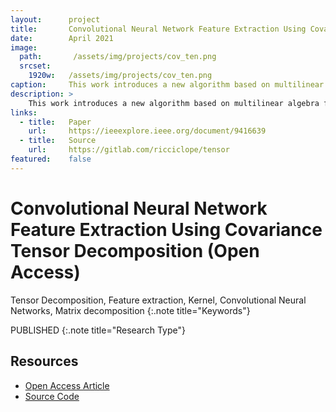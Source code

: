 ```yaml
---
layout:      project
title:       Convolutional Neural Network Feature Extraction Using Covariance Tensor Decomposition (Open Access)
date:        April 2021
image:
  path:       /assets/img/projects/cov_ten.png
  srcset:
    1920w:   /assets/img/projects/cov_ten.png
caption:     This work introduces a new algorithm based on multilinear algebra for feature extraction (Covariance Tensor Decomposition), which later is plugged into a CNN to perform classification. 
description: >
    This work introduces a new algorithm based on multilinear algebra for feature extraction, which later is plugged into a CNN to perform classification. During a single feed-forward step, we generate the  kernels  for  a  CNN architecture  by  computing  the covariance tensor of the data and factorizing it by Tucker decomposition.
links:
  - title:   Paper
    url:     https://ieeexplore.ieee.org/document/9416639
  - title:   Source
    url:     https://gitlab.com/ricciclope/tensor
featured:    false
---
```

# Convolutional Neural Network Feature Extraction Using Covariance Tensor Decomposition (Open Access)

Tensor Decomposition, Feature extraction, Kernel, Convolutional Neural Networks, Matrix decomposition
{:.note title="Keywords"}

PUBLISHED
{:.note title="Research Type"}

## Resources

* [Open Access Article](https://ieeexplore.ieee.org/document/9416639)
* [Source Code](https://gitlab.com/ricciclope/tensor)
